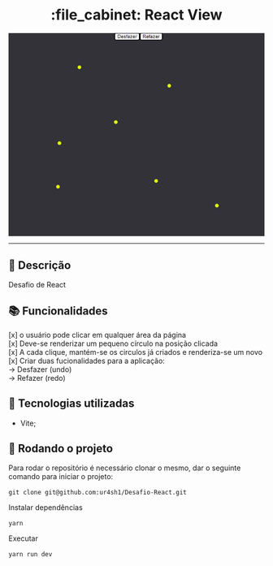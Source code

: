 <h1 align="center">:file_cabinet: React View</h1>

<img align="center" title="Printscreen" src="https://github.com/ur4sh1/Desafio-React/blob/main/public/12-28%20142551.png" />

<hr>

## :memo: Descrição
Desafio de React

## :books: Funcionalidades
[x] o usuário pode clicar em qualquer área da página<br>
[x] Deve-se renderizar um pequeno círculo na posição clicada<br>
[x] A cada clique, mantém-se os circulos já criados e renderiza-se um novo<br>
[x] Criar duas fucionalidades para a aplicação:<br>
-> Desfazer (undo)<br>
-> Refazer (redo)<br>

## :wrench: Tecnologias utilizadas
* Vite;

## :rocket: Rodando o projeto
Para rodar o repositório é necessário clonar o mesmo, dar o seguinte comando para iniciar o projeto:
```
git clone git@github.com:ur4sh1/Desafio-React.git
```
Instalar dependências
```
yarn
```
Executar
```
yarn run dev
```



